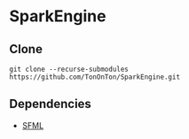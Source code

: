 # SparkEngine

## Clone 
```
git clone --recurse-submodules https://github.com/TonOnTon/SparkEngine.git
```

## Dependencies

  * [SFML](https://www.sfml-dev.org)
